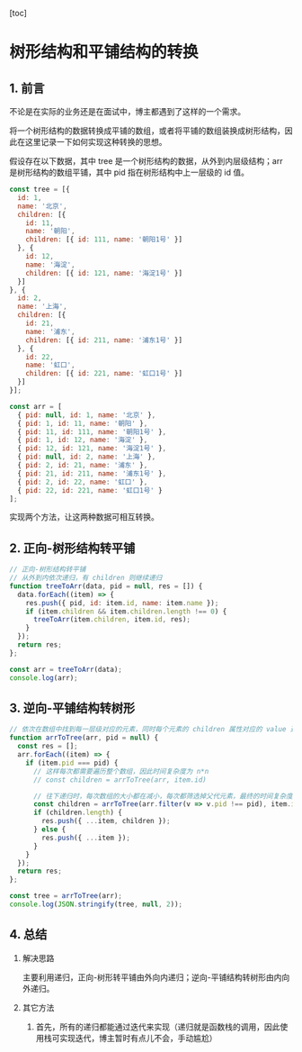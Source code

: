 [toc]

# 树形结构和平铺结构的转换

## 1. 前言

不论是在实际的业务还是在面试中，博主都遇到了这样的一个需求。

将一个树形结构的数据转换成平铺的数组，或者将平铺的数组装换成树形结构，因此在这里记录一下如何实现这种转换的思想。

假设存在以下数据，其中 tree 是一个树形结构的数据，从外到内层级结构；arr 是树形结构的数组平铺，其中 pid 指在树形结构中上一层级的 id 值。

```js
const tree = [{
  id: 1,
  name: '北京',
  children: [{
    id: 11,
    name: '朝阳',
    children: [{ id: 111, name: '朝阳1号' }]
  }, {
    id: 12,
    name: '海淀',
    children: [{ id: 121, name: '海淀1号' }]
  }]
}, {
  id: 2,
  name: '上海',
  children: [{
    id: 21,
    name: '浦东',
    children: [{ id: 211, name: '浦东1号' }]
  }, {
    id: 22,
    name: '虹口',
    children: [{ id: 221, name: '虹口1号' }]
  }]
}];
```

```js
const arr = [
  { pid: null, id: 1, name: '北京' },
  { pid: 1, id: 11, name: '朝阳' },
  { pid: 11, id: 111, name: '朝阳1号' },
  { pid: 1, id: 12, name: '海淀' },
  { pid: 12, id: 121, name: '海淀1号' },
  { pid: null, id: 2, name: '上海' },
  { pid: 2, id: 21, name: '浦东' },
  { pid: 21, id: 211, name: '浦东1号' },
  { pid: 2, id: 22, name: '虹口' },
  { pid: 22, id: 221, name: '虹口1号' }
];
```

实现两个方法，让这两种数据可相互转换。

## 2. 正向-树形结构转平铺

```js
// 正向-树形结构转平铺
// 从外到内依次递归，有 children 则继续递归
function treeToArr(data, pid = null, res = []) {
  data.forEach((item) => {
    res.push({ pid, id: item.id, name: item.name });
    if (item.children && item.children.length !== 0) {
      treeToArr(item.children, item.id, res);
    }
  });
  return res;
};

const arr = treeToArr(data);
console.log(arr);
```

## 3. 逆向-平铺结构转树形

```js
// 依次在数组中找到每一层级对应的元素，同时每个元素的 children 属性对应的 value 通过 pid 去找到，然后递归执行下去
function arrToTree(arr, pid = null) {
  const res = [];
  arr.forEach((item) => {
    if (item.pid === pid) {
      // 这样每次都需要遍历整个数组，因此时间复杂度为 n*n
      // const children = arrToTree(arr, item.id)

      // 往下递归时，每次数组的大小都在减小，每次都筛选掉父代元素，最终的时间复杂度为 n*logn
      const children = arrToTree(arr.filter(v => v.pid !== pid), item.id);
      if (children.length) {
        res.push({ ...item, children });
      } else {
        res.push({ ...item });
      }
    }
  });
  return res;
};

const tree = arrToTree(arr);
console.log(JSON.stringify(tree, null, 2));
```

## 4. 总结

1. 解决思路

   主要利用递归，正向-树形转平铺由外向内递归；逆向-平铺结构转树形由内向外递归。

2. 其它方法

   1. 首先，所有的递归都能通过迭代来实现（递归就是函数栈的调用，因此使用栈可实现迭代，博主暂时有点儿不会，手动尴尬）
